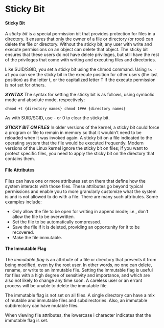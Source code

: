 # Sticky Bit

#### **Sticky Bit**

A _sticky bit_ is a special permission bit that provides protection for files in a directory. It ensures that only the owner of a file or directory (or root) can delete the file or directory. Without the sticky bit, any user with write and execute permissions on an object can delete that object. The sticky bit ensures that these users do not have delete privileges, but still have the rest of the privileges that come with writing and executing files and directories.

Like SUID/SGID, you set a sticky bit using the chmod command. Using `ls -al` you can see the sticky bit in the execute position for other users (the last position) as the letter t, or the capitalized letter T if the execute permission is not set for others.

**_SYNTAX_** The syntax for setting the sticky bit is as follows, using symbolic mode and absolute mode, respectively:

`chmod +t {directory names}
chmod 1### {directory names}` 

As with SUID/SGID, use - or 0 to clear the sticky bit.

**_STICKY BIT ON FILES_** In older versions of the kernel, a sticky bit could force a program or file to remain in memory so that it wouldn't need to be reloaded when it was invoked again. A sticky bit on a file indicated to the operating system that the file would be executed frequently. Modern versions of the Linux kernel ignore the sticky bit on files; if you want to protect specific files, you need to apply the sticky bit on the directory that contains them.

#### **File Attributes**

Files can have one or more attributes set on them that define how the system interacts with those files. These attributes go beyond typical permissions and enable you to more granularly customize what the system is and is not allowed to do with a file. There are many such attributes. Some examples include:

-   Only allow the file to be open for writing in append mode; i.e., don't allow the file to be overwritten.
-   Set the file to be automatically compressed.
-   Save the file if it is deleted, providing an opportunity for it to be recovered.
-   Make the file immutable.

#### **The Immutable Flag**

The _immutable flag_ is an attribute of a file or directory that prevents it from being modified, even by the root user. In other words, no one can delete, rename, or write to an immutable file. Setting the immutable flag is useful for files with a high degree of sensitivity and importance, and which are also not likely to change any time soon. A careless user or an errant process will be unable to delete the immutable file.

The immutable flag is not set on all files. A single directory can have a mix of mutable and immutable files and subdirectories. Also, an immutable subdirectory can have mutable files.

When viewing file attributes, the lowercase i character indicates that the immutable flag is set.